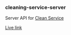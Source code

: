 ### cleaning-service-server

Server API for [Clean Service](https://clean-service-client.web.app/)     

[Live link](https://clean-server.herokuapp.com/)     
